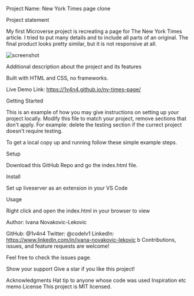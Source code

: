 ﻿Project Name: New York Times page clone

Project statement

My first Microverse project is recreating a page for The New York Times article. I tried to put many details and to include all parts of an original. The final product looks pretty similar, but it is not responsive at all. 

![screenshot](https://user-images.githubusercontent.com/65791349/112313447-22bae480-8ca8-11eb-9075-e0c49fa76d6b.png)

Additional description about the project and its features

Built with HTML and CSS, no frameworks.

Live Demo Link: https://1v4n4.github.io/ny-times-page/

Getting Started

This is an example of how you may give instructions on setting up your project locally. Modify this file to match your project, remove sections that don't apply. For example: delete the testing section if the currect project doesn't require testing.

To get a local copy up and running follow these simple example steps.

Setup
    
Download this GitHub Repo and go the index.html file.

Install

Set up liveserver as an extension in your VS Code

Usage

Right click and open the index.html in your browser to view

Author: Ivana Novakovic-Lekovic

GitHub: @1v4n4
Twitter: @codeIv1
LinkedIn: https://www.linkedin.com/in/ivana-novakovic-lekovic
b
Contributions, issues, and feature requests are welcome!

Feel free to check the issues page.

Show your support
Give a star if you like this project!

Acknowledgments
Hat tip to anyone whose code was used
Inspiration
etc
memo License
This project is MIT licensed.
